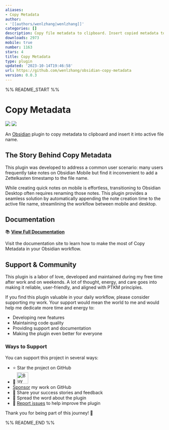 ```yaml
---
aliases:
- Copy Metadata
author:
- '[[authors/wenlzhang|wenlzhang]]'
categories: []
description: Copy file metadata to clipboard. Insert copied metadata to file name.
downloads: 2973
mobile: true
number: 1163
stars: 4
title: Copy Metadata
type: plugin
updated: '2023-10-14T19:46:58'
url: https://github.com/wenlzhang/obsidian-copy-metadata
version: 0.0.3
---
```


%% README_START %%

# Copy Metadata

![](https://img.shields.io/github/v/release/wenlzhang/obsidian-copy-metadata?style=flat-square) ![](https://img.shields.io/github/downloads/wenlzhang/obsidian-copy-metadata/total)

An [Obsidian](https://obsidian.md/) plugin to copy metadata to clipboard and insert it into active file name.

## The Story Behind Copy Metadata

This plugin was developed to address a common user scenario: many users frequently take notes on Obsidian Mobile but find it inconvenient to add a Zettelkasten timestamp to the file name.

While creating quick notes on mobile is effortless, transitioning to Obsidian Desktop often requires renaming those notes. This plugin provides a seamless solution by automatically appending the note creation time to the active file name, streamlining the workflow between mobile and desktop.

## Documentation

📚 **[View Full Documentation](https://exp.ptkm.net/obsidian-copy-metadata)**

Visit the documentation site to learn how to make the most of Copy Metadata in your Obsidian workflow.

## Support & Community

This plugin is a labor of love, developed and maintained during my free time after work and on weekends. A lot of thought, energy, and care goes into making it reliable, user-friendly, and aligned with PTKM principles.

If you find this plugin valuable in your daily workflow, please consider supporting my work. Your support would mean the world to me and would help me dedicate more time and energy to:

- Developing new features
- Maintaining code quality
- Providing support and documentation
- Making the plugin even better for everyone

### Ways to Support

You can support this project in several ways:

- ⭐ Star the project on GitHub
- 💝 <a href='https://ko-fi.com/C0C66C1TB' target='_blank'><img height='36' style='border:0px;height:36px;' src='https://storage.ko-fi.com/cdn/kofi1.png?v=3' border='0' alt='Buy Me a Coffee' /></a>
- [Sponsor](https://github.com/sponsors/wenlzhang) my work on GitHub
- 💌 Share your success stories and feedback
- 📢 Spread the word about the plugin
- 🐛 [Report issues](https://github.com/wenlzhang/obsidian-copy-metadata/issues) to help improve the plugin

Thank you for being part of this journey! 🙏


%% README_END %%